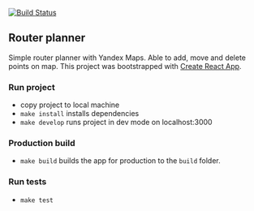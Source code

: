[![Build Status](https://travis-ci.org/frontstall/router-planner.svg?branch=master)](https://travis-ci.org/frontstall/router-planner)

## Router planner

Simple router planner with Yandex Maps. Able to add, move and delete points on
map. This project was bootstrapped with
[Create React App](https://github.com/facebook/create-react-app).

### Run project

- copy project to local machine
- `make install` installs dependencies
- `make develop` runs project in dev mode on localhost:3000

### Production build

- `make build` builds the app for production to the `build` folder.

### Run tests

- `make test`
